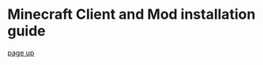 # Minecraft Client and Mod installation guide
[page up](https://github.com/WhiteBrownie/1.18Server/tree/main/1.18-rc3)
